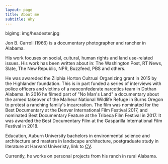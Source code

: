 ```yaml
---
layout: page
title: About me
subtitle: Why 
---
```

bigimg: img/headester.jpg

Jon B. Carroll (1966) is a documentary photographer and rancher in Alabama.

His work focuses on social, cultural, human rights and land use-related issues. His work has been written about in: The Washington Post, RT News, Slate, The New Republic, NPR, Buzzfeed, PBS and others.

He was awareded the Zilphia Horton Cultrual Organizing grant in 2015 by the Highlander foundation. This is in part funded a series of interviews with police officers and victims of a neoconfederate narcotics team in Dothan Alabama.  In 2016 he filmed  part of "No Man's Land" a documentary about the armed takeover of the Malheur National Wildlife Refuge in Burns Oregon to protest a ranching family's incarcration. The film was nominated for the Best Documentary at the Denver International Film Festival 2017, and nominated Best Documentary Feature at the Tribeca Film Festival in 2017. It was awarded the Best Documentary Film at the Gasparilla International Film Festival in 2018.

Education, Auburn University bachelors in environmental science and architecture and masters in landscape architecture, postgraduate study in literature at Harvard Univeristy, link to [CV](http://en.wikipedia.org). 
   

Currently, he works on personal projects from his ranch in rural Alabama.


